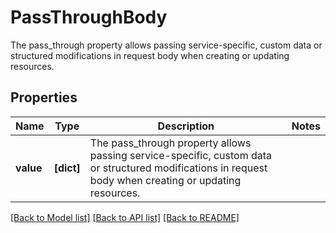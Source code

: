 # PassThroughBody

The pass_through property allows passing service-specific, custom data or structured modifications in request body when creating or updating resources.

## Properties
Name | Type | Description | Notes
------------ | ------------- | ------------- | -------------
**value** | **[dict]** | The pass_through property allows passing service-specific, custom data or structured modifications in request body when creating or updating resources. | 

[[Back to Model list]](../../README.md#documentation-for-models) [[Back to API list]](../../README.md#documentation-for-api-endpoints) [[Back to README]](../../README.md)


